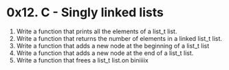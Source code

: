 # 0x12. C - Singly linked lists

1. Write a function that prints all the elements of a list_t list.
2. Write a function that returns the number of elements in a linked list_t list.
3. Write a function that adds a new node at the beginning of a list_t list
4. Write a function that adds a new node at the end of a list_t list.
5. Write a function that frees a list_t list.on biniiiix
